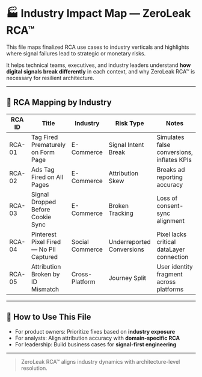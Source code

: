 # 🏭 Industry Impact Map — ZeroLeak RCA™

This file maps finalized RCA use cases to industry verticals and highlights where signal failures lead to strategic or monetary risks.

It helps technical teams, executives, and industry leaders understand **how digital signals break differently** in each context, and why ZeroLeak RCA™ is necessary for resilient architecture.

---

## 🧭 RCA Mapping by Industry

| RCA ID    | Title                                          | Industry         | Risk Type                   | Notes                                      |
|-----------|------------------------------------------------|------------------|-----------------------------|--------------------------------------------|
| RCA-01    | Tag Fired Prematurely on Form Page             | E-Commerce       | Signal Intent Break         | Simulates false conversions, inflates KPIs |
| RCA-02    | Ads Tag Fired on All Pages                     | E-Commerce       | Attribution Skew            | Breaks ad reporting accuracy               |
| RCA-03    | Signal Dropped Before Cookie Sync              | E-Commerce       | Broken Tracking             | Loss of consent-sync alignment             |
| RCA-04    | Pinterest Pixel Fired — No PII Captured        | Social Commerce  | Underreported Conversions   | Pixel lacks critical dataLayer connection  |
| RCA-05    | Attribution Broken by ID Mismatch              | Cross-Platform   | Journey Split               | User identity fragment across platforms    |

---

## 🎯 How to Use This File

- For product owners: Prioritize fixes based on **industry exposure**
- For analysts: Align attribution accuracy with **domain-specific RCA**
- For leadership: Build business cases for **signal-first engineering**

---

> ZeroLeak RCA™ aligns industry dynamics with architecture-level resolution.

